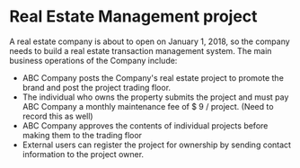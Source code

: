 # Real Estate Management project
A real estate company is about to open on January 1, 2018, so the company needs to build a real estate transaction management system. The main business operations of the Company include:
- ABC Company posts the Company's real estate project to promote the brand and post the project trading floor.
- The individual who owns the property submits the project and must pay ABC Company a monthly maintenance fee of $ 9 / project. (Need to record this as well)
- ABC Company approves the contents of individual projects before making them to the trading floor
- External users can register the project for ownership by sending contact information to the project owner.
